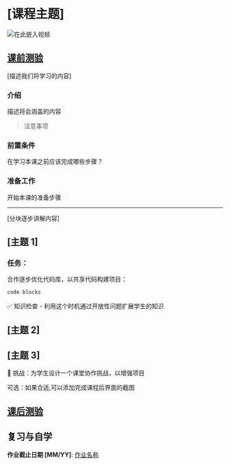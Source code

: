 
# [课程主题]

![在此嵌入视频](#)

## [课前测验](#)

[描述我们将学习的内容]

### 介绍

描述将会涵盖的内容

> 注意事项

### 前置条件

在学习本课之前应该完成哪些步骤？

### 准备工作

开始本课的准备步骤

---

[分块逐步讲解内容]

## [主题 1]

### 任务：

合作逐步优化代码库，以共享代码构建项目：

```html
code blocks
```

✅ 知识检查 - 利用这个时机通过开放性问题扩展学生的知识

## [主题 2]

## [主题 3]

🚀 挑战：为学生设计一个课堂协作挑战，以增强项目

可选：如果合适,可以添加完成课程后界面的截图

## [课后测验](#)

## 复习与自学

**作业截止日期 [MM/YY]**: [作业名称](assignment.md)